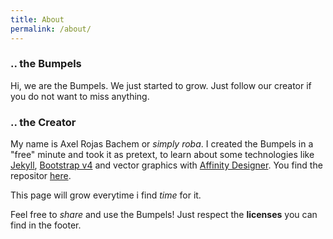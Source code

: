 ```yaml
---
title: About
permalink: /about/
---
```

### .. the Bumpels

Hi, we are the Bumpels.
We just started to grow. Just follow our creator if you do not want to miss anything.

### .. the Creator

My name is Axel Rojas Bachem or _simply roba_. I created the Bumpels in a "free" minute and took it as pretext, to learn about some technologies like [Jekyll][1], [Bootstrap v4][2] and vector graphics with [Affinity Designer][3]. You find the repositor [here][4].

This page will grow everytime i find _time_ for it.

Feel free to _share_ and use the Bumpels! Just respect the **licenses** you can find in the footer.

[1]: https://jekyllrb.com
[2]: https://getbootstrap.com/docs/4.0/getting-started/introduction/
[3]: https://affinity.serif.com/de/designer/
[4]: https://github.com/simplyRoba/bumpels
